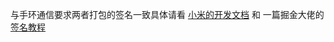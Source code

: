 与手环通信要求两者打包的签名一致具体请看 [小米的开发文档](https://iot.mi.com/vela/quickapp/zh/content/features/network/interconnect.html) 和 一篇掘金大佬的 [签名教程](https://juejin.cn/post/7111910435074342926)